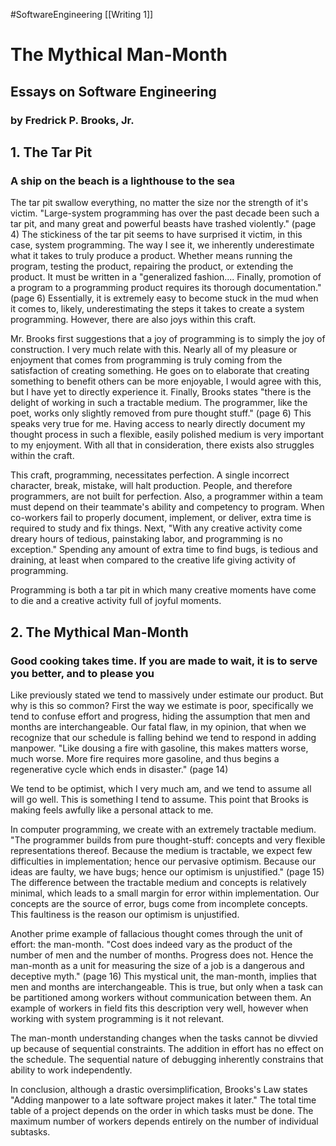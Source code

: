 #SoftwareEngineering [[Writing 1]]
# The Mythical Man-Month
## Essays on Software Engineering
### by Fredrick P. Brooks, Jr.

## 1. The Tar Pit
### A ship on the beach is a lighthouse to the sea
The tar pit swallow everything, no matter the size nor the strength of it's victim. "Large-system programming has over the past decade been such a tar pit, and many great and powerful beasts have trashed violently." (page 4) The stickiness of the tar pit seems to have surprised it victim, in this case, system programming. The way I see it, we inherently underestimate what it takes to truly produce a product. Whether means running the program, testing the product, repairing the product, or extending the product. It must be written in a "generalized fashion.... Finally, promotion of a program to a programming product requires its thorough documentation." (page 6) Essentially, it is extremely easy to become stuck in the mud when it comes to, likely, underestimating the steps it takes to create a system programming. However, there are also joys within this craft. 

Mr. Brooks first suggestions that a joy of programming is to simply the joy of construction. I very much relate with this. Nearly all of my pleasure or enjoyment that comes from programming is truly coming from the satisfaction of creating something. He goes on to elaborate that creating something to benefit others can be more enjoyable, I would agree with this, but I have yet to directly experience it. Finally, Brooks states "there is the delight of working in such a tractable medium. The programmer, like the poet, works only slightly removed from pure thought stuff." (page 6) This speaks very true for me. Having access to nearly directly document my thought process in such a flexible, easily polished medium is very important to my enjoyment. With all that in consideration, there exists also struggles within the craft.

This craft, programming, necessitates perfection. A single incorrect character, break, mistake, will halt production. People, and therefore programmers, are not built for perfection. Also, a programmer within a team must depend on their teammate's ability and competency to program. When co-workers fail to properly document, implement, or deliver, extra time is required to study and fix things. Next, "With any creative activity come dreary hours of tedious, painstaking labor, and programming is no exception." Spending any amount of extra time to find bugs, is tedious and draining, at least when compared to the creative life giving activity of programming. 

Programming is both a tar pit in which many creative moments have come to die and a creative activity full of joyful moments. 

## 2. The Mythical Man-Month
### Good cooking takes time. If you are made to wait, it is to serve you better, and to please you
Like previously stated we tend to massively under estimate our product. But why is this so common? First the way we estimate is poor, specifically we tend to confuse effort and progress, hiding the assumption that men and months are interchangeable. Our fatal flaw, in my opinion, that when we recognize that our schedule is falling behind we tend to respond in adding manpower. "Like dousing a fire with gasoline, this makes matters worse, much worse. More fire requires more gasoline, and thus begins a regenerative cycle which ends in disaster." (page 14) 

We tend to be optimist, which I very much am, and we tend to assume all will go well. This is something I tend to assume. This point that Brooks is making feels awfully like a personal attack to me.

In computer programming, we create with an extremely tractable medium. "The programmer builds from pure thought-stuff: concepts and very flexible representations thereof. Because the medium is tractable, we expect few difficulties in implementation; hence our pervasive optimism. Because our ideas are faulty, we have bugs; hence our optimism is unjustified." (page 15) The difference between the tractable medium and concepts is relatively minimal, which leads to a small margin for error within implementation. Our concepts are the source of error, bugs come from incomplete concepts. This faultiness is the reason our optimism is unjustified. 

Another prime example of fallacious thought comes through the unit of effort: the man-month. "Cost does indeed vary as the product of the number of men and the number of months. Progress does not. Hence the man-month as a unit for measuring the size of a job is a dangerous and deceptive myth." (page 16) This mystical unit, the man-month, implies that men and months are interchangeable. This is true, but only when a task can be partitioned among workers without communication between them. An example of workers in field fits this description very well, however when working with system programming is it not relevant. 

The man-month understanding changes when the tasks cannot be divvied up because of sequential constraints. The addition in effort has no effect on the schedule. The sequential nature of debugging inherently constrains that ability to work independently. 

In conclusion, although a drastic oversimplification, Brooks's Law states "Adding manpower to a late software project makes it later." The total time table of a project depends on the order in which tasks must be done. The maximum number of workers depends entirely on the number of individual subtasks. 